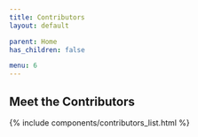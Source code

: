 ```yaml
---
title: Contributors
layout: default

parent: Home
has_children: false

menu: 6
---
```


## Meet the Contributors

{% include components/contributors_list.html %}
